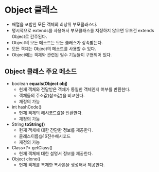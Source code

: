 # Object 클래스
- 배열을 포함한 모든 객체의 최상위 부모클래스다.
- 명시적으로 extends를 사용해서 부모클래스를 지정하지 않으면 무조건 extends Object로 간주된다.
- Object의 모든 메소드는 모든 클래스가 상속받는다.
- 모든 객체는 Object의 메소드를 사용할 수 있다.
- Object에는 객체와 관련된 필수 기능들이 구현되어 있다.

## Object 클래스 주요 메소드
- boolean **equals(Object obj)**
  + 현재 객체와 전달받은 객체가 동일한 객체인지 여부를 반환한다.
  + 객체들의 주소값(참조값)을 비교한다.
  + 재정의 가능
- int hashCode()
  + 현재 객체의 해시코드값을 반환한다.
  + 재정의 가능	
- String **toString()**
  + 현재 객체에 대한 간단한 정보를 제공한다.
  + 클래스이름@16진수해시코드
  + 재정의 가능
- Class<?> getClass()
  + 현재 객체에 대한 설명서 정보를 제공한다.
- Object clone()
  + 현재 객체를 복제한 복사본을 생성해서 제공한다.
